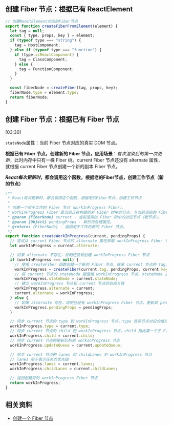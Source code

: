 ## 创建 Fiber 节点：根据已有 ReactElement

```js
// 创建ReactElement对应的Fiber节点
export function createFiberFromElement(element) {
  let tag = null;
  const { type, props, key } = element;
  if (typeof type === "string") {
    tag = HostComponent;
  } else if (typeof type === "function") {
    if (type.isReactComponent) {
      tag = ClassComponent;
    } else {
      tag = FunctionComponent;
    }
  }

  const fiberNode = createFiber(tag, props, key);
  fiberNode.type = element.type;
  return fiberNode;
}
```

## 创建 Fiber 节点：根据已有 Fiber 节点

[03:30]

`stateNode`属性：当前 Fiber 节点对应的真实 DOM 节点。

**根据已有 Fiber 节点，创建新的 Fiber 节点，应用场景**：_首次渲染后的第一次更新_，此时内存中只有一棵 Fiber 树。current Fiber 节点还没有 alternate 属性，就根据 current Fiber 节点创建一个新的副本 Fiber 节点。

***React每次更新时*，都会调用这个函数，根据老的Fiber节点，创建工作节点（新的节点）**

```js
/**
 * React每次更新时，都会调用这个函数，根据老的Fiber节点，创建工作节点
 *
 * 创建一个用于工作的 Fiber 节点（workInProgress Fiber）。
 * workInProgress Fiber 是当前正在构建的新 Fiber 树中的节点，与当前渲染的 Fiber 树（current Fiber 树）相对应。
 * @param {FiberNode} current - 当前渲染的 Fiber 树中的对应节点（老节点）。
 * @param {Object} pendingProps - 新的待处理属性。
 * @returns {FiberNode} - 返回用于工作的新的 Fiber 节点。
 */
export function createWorkInProgress(current, pendingProps) {
  // 尝试从 current Fiber 节点的 alternate 属性获取 workInProgress Fiber 节点
  let workInProgress = current.alternate;

  // 如果 alternate 不存在，说明还没有创建 workInProgress Fiber 节点
  if (workInProgress === null) {
    // 使用 createFiber 函数创建一个新的 Fiber 节点，继承 current 节点的 tag、key 和新的 pendingProps
    workInProgress = createFiber(current.tag, pendingProps, current.key);
    // 将 current 节点的 stateNode 赋值给 workInProgress 节点，stateNode 通常存储 DOM 节点或组件实例
    workInProgress.stateNode = current.stateNode;
    // 建立 workInProgress 节点和 current 节点的双向关联
    workInProgress.alternate = current;
    current.alternate = workInProgress;
  } else {
    // 如果 alternate 存在，说明已经有 workInProgress Fiber 节点，更新其 pendingProps
    workInProgress.pendingProps = pendingProps;
  }

  // 同步 current 节点的 type 到 workInProgress 节点，type 表示节点对应的组件类型或 DOM 标签名
  workInProgress.type = current.type;
  // 同步 current 节点的 child 到 workInProgress 节点，child 指向第一个子 Fiber 节点
  workInProgress.child = current.child;
  // 同步 current 节点的更新队列到 workInProgress 节点
  workInProgress.updateQueue = current.updateQueue;

  // 同步 current 节点的 lanes 和 childLanes 到 workInProgress 节点
  // lanes 用于表示任务的优先级
  workInProgress.lanes = current.lanes;
  workInProgress.childLanes = current.childLanes;

  // 返回创建好的 workInProgress Fiber 节点
  return workInProgress;
}
```

## 相关资料

- [创建一个 Fiber 节点](https://www.bilibili.com/video/BV1C9gDeNEzF/?share_source=copy_web&vd_source=9c1e19a73fa7bd23bb37aa8d7467d862)
